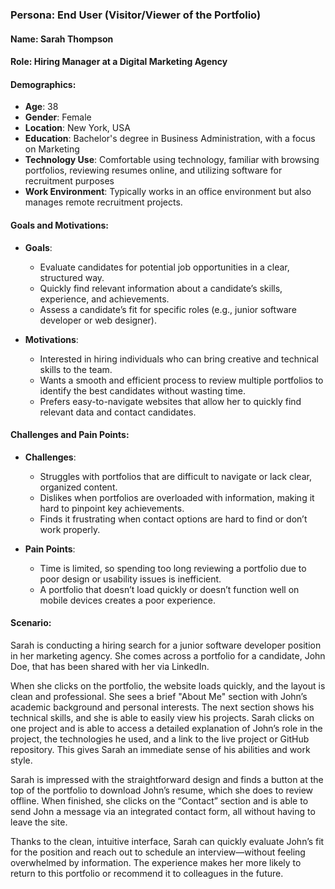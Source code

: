 ### Persona: End User (Visitor/Viewer of the Portfolio)

#### **Name**: Sarah Thompson  
#### **Role**: Hiring Manager at a Digital Marketing Agency  

#### **Demographics**:
- **Age**: 38  
- **Gender**: Female  
- **Location**: New York, USA  
- **Education**: Bachelor's degree in Business Administration, with a focus on Marketing  
- **Technology Use**: Comfortable using technology, familiar with browsing portfolios, reviewing resumes online, and utilizing software for recruitment purposes  
- **Work Environment**: Typically works in an office environment but also manages remote recruitment projects.  

#### **Goals and Motivations**:
- **Goals**:
  - Evaluate candidates for potential job opportunities in a clear, structured way.
  - Quickly find relevant information about a candidate’s skills, experience, and achievements.
  - Assess a candidate’s fit for specific roles (e.g., junior software developer or web designer).
  
- **Motivations**:
  - Interested in hiring individuals who can bring creative and technical skills to the team.
  - Wants a smooth and efficient process to review multiple portfolios to identify the best candidates without wasting time.
  - Prefers easy-to-navigate websites that allow her to quickly find relevant data and contact candidates.

#### **Challenges and Pain Points**:
- **Challenges**:
  - Struggles with portfolios that are difficult to navigate or lack clear, organized content.
  - Dislikes when portfolios are overloaded with information, making it hard to pinpoint key achievements.
  - Finds it frustrating when contact options are hard to find or don’t work properly.
  
- **Pain Points**:
  - Time is limited, so spending too long reviewing a portfolio due to poor design or usability issues is inefficient.
  - A portfolio that doesn’t load quickly or doesn’t function well on mobile devices creates a poor experience.

#### **Scenario**:
Sarah is conducting a hiring search for a junior software developer position in her marketing agency. She comes across a portfolio for a candidate, John Doe, that has been shared with her via LinkedIn. 

When she clicks on the portfolio, the website loads quickly, and the layout is clean and professional. She sees a brief "About Me" section with John’s academic background and personal interests. The next section shows his technical skills, and she is able to easily view his projects. Sarah clicks on one project and is able to access a detailed explanation of John’s role in the project, the technologies he used, and a link to the live project or GitHub repository. This gives Sarah an immediate sense of his abilities and work style.

Sarah is impressed with the straightforward design and finds a button at the top of the portfolio to download John’s resume, which she does to review offline. When finished, she clicks on the “Contact” section and is able to send John a message via an integrated contact form, all without having to leave the site.

Thanks to the clean, intuitive interface, Sarah can quickly evaluate John’s fit for the position and reach out to schedule an interview—without feeling overwhelmed by information. The experience makes her more likely to return to this portfolio or recommend it to colleagues in the future.
